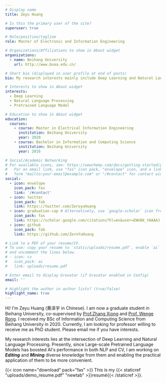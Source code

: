 ```yaml
---
# Display name
title: Zeyu Huang

# Is this the primary user of the site?
superuser: true

# Role/position/tagline
role: Master of Electronic and Information Engineering

# Organizations/Affiliations to show in About widget
organizations:
  - name: Beihang University
    url: http://www.buaa.edu.cn/

# Short bio (displayed in user profile at end of posts)
bio: My research interests mainly include Deep Learning and Natural Language Processing.

# Interests to show in About widget
interests:
  - Deep Learning
  - Natural Language Processing
  - Pretrained Language Model

# Education to show in About widget
education:
  courses:
    - course: Master in Electrical Information Engineering
      institution: Beihang University
      year: 2020
    - course: Bachelor in Information and Computing Science
      institution: Beihang University
      year: 2016

# Social/Academic Networking
# For available icons, see: https://wowchemy.com/docs/getting-started/page-builder/#icons
#   For an email link, use "fas" icon pack, "envelope" icon, and a link in the
#   form "mailto:your-email@example.com" or "/#contact" for contact widget.
social:
  - icon: envelope
    icon_pack: fas
    link: '/#contact'
  - icon: twitter
    icon_pack: fab
    link: https://twitter.com/ZeroyuHuang
  - icon: graduation-cap # Alternatively, use `google-scholar` icon from `ai` icon pack
    icon_pack: fas
    link: https://scholar.google.com/citations?hl=en&user=EWU88_YAAAAJ
  - icon: github
    icon_pack: fab
    link: https://github.com/ZeroYuHuang

# Link to a PDF of your resume/CV.
# To use: copy your resume to `static/uploads/resume.pdf`, enable `ai` icons in `params.toml`,
# and uncomment the lines below.
# - icon: cv
#   icon_pack: ai
#   link: uploads/resume.pdf

# Enter email to display Gravatar (if Gravatar enabled in Config)
email: ''

# Highlight the author in author lists? (true/false)
highlight_name: true
---
```


Hi! I'm Zeyu Huang (黄泽宇 in Chinese). I am now a graduate student in Beihang University, co-supervised by [Prof.Zhang Xiong](http://scse.buaa.edu.cn/info/1078/2637.htm) and [Prof. Wenge Rong](https://wgrong.github.io/). I received my BSc of Information and Computing Science from Beihang University in 2020. Currently, I am looking for professor willing to receive me as PhD student.  Please email me if you have interests.

My research interests lies at the intersection of Deep Learning and Natural Language Processing.  Presently, since Large-scale Pretrained Language Models has boosted AI's performance in both NLP and CV, I am working on ***Editing***  and ***Mining***  diverse knowledge from them and enabling the practical application of them to be more convenient.

{{< icon name="download" pack="fas" >}} This is my {{< staticref "uploads/demo_resume.pdf" "newtab" >}}resumé{{< /staticref >}}.
